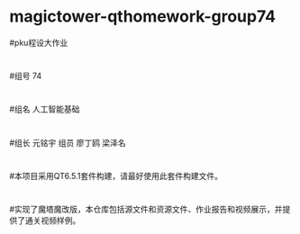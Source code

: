 # magictower-qthomework-group74
#pku程设大作业  
#
#组号 74 
#
#组名 人工智能基础 
#
#组长 元铭宇 组员 廖丁鸥 梁泽名
#
#本项目采用QT6.5.1套件构建，请最好使用此套件构建文件。
#
#实现了魔塔魔改版，本仓库包括源文件和资源文件、作业报告和视频展示，并提供了通关视频样例。
